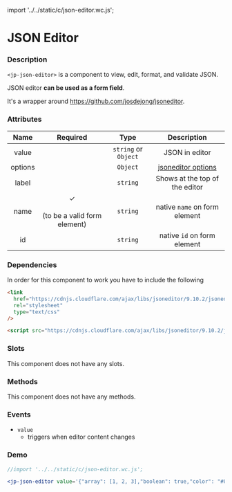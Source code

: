 import '../../static/c/json-editor.wc.js';

# JSON Editor

### Description

`<jp-json-editor>` is a component to view, edit, format, and validate JSON.

JSON editor **can be used as a form field**.

It's a wrapper around https://github.com/josdejong/jsoneditor.

### Attributes

| **Name** |               **Required**               |       **Type**       |                                    **Description**                                    |
| :------: | :--------------------------------------: | :------------------: | :-----------------------------------------------------------------------------------: |
|  value   |                                          | `string` or `Object` |                                    JSON in editor                                     |
| options  |                                          |       `Object`       | [jsoneditor options](https://github.com/josdejong/jsoneditor/blob/master/docs/api.md) |
|  label   |                                          |       `string`       |                            Shows at the top of the editor                             |
|   name   | ✓ <br></br> (to be a valid form element) |       `string`       |                             native `name` on form element                             |
|    id    |                                          |       `string`       |                              native `id` on form element                              |

### Dependencies

In order for this component to work you have to include the following

```html
<link
  href="https://cdnjs.cloudflare.com/ajax/libs/jsoneditor/9.10.2/jsoneditor.min.css"
  rel="stylesheet"
  type="text/css"
/>
```

```html
<script src="https://cdnjs.cloudflare.com/ajax/libs/jsoneditor/9.10.2/jsoneditor.min.js"></script>
```

### Slots

This component does not have any slots.

### Methods

This component does not have any methods.

### Events

- `value`
  - triggers when editor content changes

### Demo

```jsx live
//import '../../static/c/json-editor.wc.js';

<jp-json-editor value='{"array": [1, 2, 3],"boolean": true,"color": "#82b92c","null": null,"number": 123,"object": { "a": "b", "c": "d" },"string": "Hello World"}'></jp-json-editor>
```
